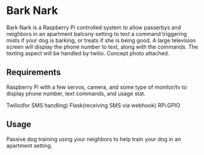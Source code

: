 # Bark Nark

Bark Nark is a Raspberry Pi controlled system to allow passerbys and neighbors in an apartment balcony setting to text a command triggering mists if your dog is barking, or treats if she is being good. 
A large television screen will display the phone number to text, along with the commands. The texting aspect will be handled by twilio. Concept photo attached.

## Requirements
Raspberry Pi with a few servos, camera, and some type of monitor/tv to display phone number, text commands, and usage stat.

Twilio(for SMS handling)
Flask(receiving SMS via webhook)
RPi.GPIO


## Usage
Passive dog training using your neighbors to help train your dog in an apartment setting.
